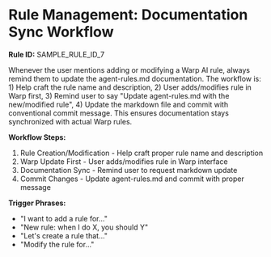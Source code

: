 # Rule Management: Documentation Sync Workflow

**Rule ID:** SAMPLE_RULE_ID_7

Whenever the user mentions adding or modifying a Warp AI rule, always remind them to update the agent-rules.md documentation. The workflow is: 1) Help craft the rule name and description, 2) User adds/modifies rule in Warp first, 3) Remind user to say "Update agent-rules.md with the new/modified rule", 4) Update the markdown file and commit with conventional commit message. This ensures documentation stays synchronized with actual Warp rules.

**Workflow Steps:**
1. Rule Creation/Modification - Help craft proper rule name and description
2. Warp Update First - User adds/modifies rule in Warp interface
3. Documentation Sync - Remind user to request markdown update
4. Commit Changes - Update agent-rules.md and commit with proper message

**Trigger Phrases:**
- "I want to add a rule for..."
- "New rule: when I do X, you should Y"
- "Let's create a rule that..."
- "Modify the rule for..."
